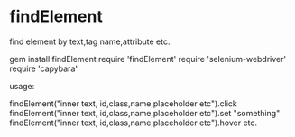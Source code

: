 # findElement
find element by text,tag name,attribute etc.

gem install findElement
require 'findElement'
require 'selenium-webdriver'
require 'capybara'


usage:

findElement("inner text, id,class,name,placeholder etc").click
findElement("inner text, id,class,name,placeholder etc").set "something"
findElement("inner text, id,class,name,placeholder etc").hover etc.
